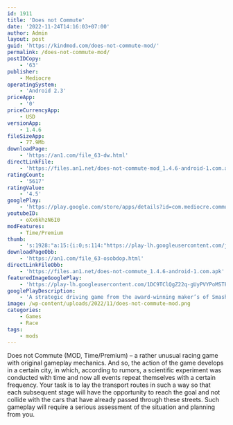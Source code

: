 ```yaml
---
id: 1911
title: 'Does not Commute'
date: '2022-11-24T14:16:03+07:00'
author: Admin
layout: post
guid: 'https://kindmod.com/does-not-commute-mod/'
permalink: /does-not-commute-mod/
postIDCopy:
    - '63'
publisher:
    - Mediocre
operatingSystem:
    - 'Android 2.3'
priceApp:
    - '0'
priceCurrencyApp:
    - USD
versionApp:
    - 1.4.6
fileSizeApp:
    - 77.9Mb
downloadPage:
    - 'https://an1.com/file_63-dw.html'
directLinkFile:
    - 'https://files.an1.net/does-not-commute-mod_1.4.6-android-1.com.apk'
ratingCount:
    - '5617'
ratingValue:
    - '4.5'
googlePlay:
    - 'https://play.google.com/store/apps/details?id=com.mediocre.commute'
youtubeID:
    - oXx6khzN6I0
modFeatures:
    - Time/Premium
thumb:
    - 's:1928:"a:15:{i:0;s:114:"https://play-lh.googleusercontent.com/jAP_Q4Q5Lwf7RqI__8NtxWYq9gfvuW0ge8swDT-5xNtZ8Z1cIHuJqBHza_ZrrNKVSA=w526-h296";i:1;s:114:"https://play-lh.googleusercontent.com/pbPDXPfitMX8NtSpXBMs12C-TN0Mqj6rzo6jmkAvhfkK1QhdKBCUbbCK0qKm86iciQ=w526-h296";i:2;s:114:"https://play-lh.googleusercontent.com/3CeZjRQN_Yc7anf6jelQeFN7iKTnaO2FXMPNDQDI8bmr6uwa7qYuXzQwfh29VfI_4Q=w526-h296";i:3;s:116:"https://play-lh.googleusercontent.com/5S7_Crw0V_i69uVC_C14t_gGeDioiiQAVYIjVp7NkkAjwJgMaw_YWridWYSN7sKbDZbX=w526-h296";i:4;s:114:"https://play-lh.googleusercontent.com/y6a96-8Qd9vdJPcbGJUhDYzJxq-TZIlxj-sQl0tuwgXRC_y-gTP-mH0TphttvHCFFw=w526-h296";i:5;s:115:"https://play-lh.googleusercontent.com/07w-qdoIFq5dcDz5-efXvP3gjyCg-TyxzB1ffDAd6vo7_xVtKoC6usBOe3UIWCoqIJo=w526-h296";i:6;s:114:"https://play-lh.googleusercontent.com/P0HntCfiyVCJLweCls7otdJxHf7y70M9EJdD3U2pmFJ1ieN63eKxnV47ShIBw6d6KA=w526-h296";i:7;s:115:"https://play-lh.googleusercontent.com/97gNyuB_G0ijvRMjW8kmC1tkDN6J4adP0RROraxXTjsq4P0ZJdoH2Sis5VqR18hoogU=w526-h296";i:8;s:115:"https://play-lh.googleusercontent.com/pXOr18U3a4plPlvGrXyisAJCPGVtW3ipHrv0tMf-IrplUoUr4lmUcvfVfgXVU8rH_PM=w526-h296";i:9;s:115:"https://play-lh.googleusercontent.com/naryTNHzlCVs4tGS0tJsfXNGqmM4a_DH8qipIj0uZQgPIabGCafghOTWWCL4xjowJu8=w526-h296";i:10;s:115:"https://play-lh.googleusercontent.com/PuD4dijjDZ0YLxX0zBIGGgSUAkEtSuLRuNQhFK1bZ0b3Qivj1Ra2wnQ5C5BTS1AHC2w=w526-h296";i:11;s:115:"https://play-lh.googleusercontent.com/6cm2s-WsyXa6usJpshzZllxT_nu5-phSL4Eiwv58AjNaahVun7_ZpMl6hUOotdDsp3o=w526-h296";i:12;s:116:"https://play-lh.googleusercontent.com/g9I7hwhvZXA5X5NOdvPyf4NcXAIUp2VzksBg7zCNCSSnVdgeHn5iAr_hGNFixxeAqj-q=w526-h296";i:13;s:114:"https://play-lh.googleusercontent.com/3gokSAjUl2if8Q_0YmW-bxEflPmdhSi7XRlifJZR4CPkNyjcE--WvXGcCNU7selGjA=w526-h296";i:14;s:115:"https://play-lh.googleusercontent.com/wuWw6tG_eAkevKkHDVawkSlUIRmKnneirdeGfHUQKtTQMP0Lb1yov1ZKZ6WUlmfH0Tg=w526-h296";}";'
downloadPageObb:
    - 'https://an1.com/file_63-osobdop.html'
directLinkFileObb:
    - 'https://files.an1.net/does-not-commute_1.4.6-android-1.com.apk'
featuredImageGooglePlay:
    - 'https://play-lh.googleusercontent.com/1DC9TClQgZ22q-gUyPVYPoMSTP0Iikl6Zu4bjzmsqmb1_sMCXPU731R5UdoJofofmr-z'
googlePlayDescription:
    - 'A strategic driving game from the award-winning maker’s of Smash Hit. Does not Commute is a temporal paradox in which you have no one to blame but yourself. What starts out as a relaxing commute in a small town of the 1970''s quickly devolves into traffic chaos with hot dog trucks, sports cars, school buses and dozens of other vehicles. You drive them all. Plan ahead. Don''t be late.In this small town, discover the characters and their secrets – what world-changing experiment is inventive dentist Dr Charles Schneider hiding? Will Mr Baker quit his job in advertising? What is that strange mask on Mrs Griffin''s face? Will Mr Mayfield’s peculiar obsession with Yorkshire Terriers take over his life?.Does Not Commute is playable at no cost and free from ads.  An optional premium upgrade is available through a one-time in-app purchase that will enable the ability to continue from checkpoints.'
image: /wp-content/uploads/2022/11/does-not-commute-mod.png
categories:
    - Games
    - Race
tags:
    - mods
---
```


Does not Commute (MOD, Time/Premium) – a rather unusual racing game with original gameplay mechanics. And so, the action of the game develops in a certain city, in which, according to rumors, a scientific experiment was conducted with time and now all events repeat themselves with a certain frequency. Your task is to lay the transport routes in such a way so that each subsequent stage will have the opportunity to reach the goal and not collide with the cars that have already passed through these streets. Such gameplay will require a serious assessment of the situation and planning from you.